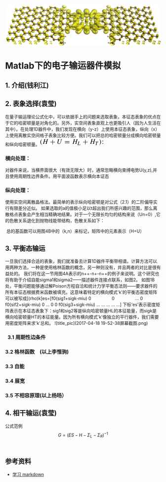 ![title_pic](2d_mol_junction.png)

# Matlab下的电子输运器件模拟

## 1. 介绍(钱利江)

## 2. 表象选择(袁莹)

在量子输运理论公式化中，可以依据手上的问题来选取表象，本征态表象的优点在于它的哈密顿量是对角化的。另外，实空间表象直观上也更吸引人（因为人生活在其中）。在处理1D器件中，我们发现在横向（y-z）上使用本征态表象，纵向（x）上使用离散实空间格子表象比较方便。我们可以把总的哈密顿量分成横向哈密顿量和纵向哈密顿量。![](NEGF2.0.png)

### 横向处理：
对器件来说，当横界面很大（有效无限大）时，通常忽略横向束缚电势U(y,z),并且使用周期性边界条件。用平面波函数表示横向本证态

### 纵向处理：
使用实空间离散晶格法。最简单的表示纵向哈密顿是对公式（2.1）的二阶偏导实行有限差分近似。
如果选取的a的值极小足以t超出我们所感兴趣的范围，那么离散格点表象会产生相当精确地结果。对于一个无限长均匀的结构来说（Un=0）,它的色散关系退化到抛物线能带结构，色散关系如下：

  总的基函数可以用图4B中的（k,n）来标记，矩阵中的元素表示（H+U）
## 3. 平衡态输运
一旦我们选择合适的表象，我们就准备去计算1D器件平衡带相谱。计算方法可以用两种方法，一种是使用格林函数的概念，另一种则没有，并且两者的对比是很有益处的。
我们将在这一节用图4A表示的n++-n+-n++的例子来说明。这个研究也将有助于介绍自能sigma1和sigma2——描述器件连接点联系，如图2。
如图1B处，平衡问题能够通过解Poison方程自洽和统计力学平衡态法则——要求器件的所有本征态根据费米函数被填充。这意味着特定的横向模式'k'的平衡态密度矩阵可以被写成[(rho)k]es=[f0(sig1+sigk-miu)  0                  0                  ...
                  0                   f0(sif2+sigk-miu)  0                  ...
                  0                   0                  f0(sig3+sigk-miu)  ...
                  ...                 ...                ...                ...]
 下标‘es’表示密度矩阵表示在本征态表象下：sig1和sig2等是纵向哈密顿量HL的本征能量，而sigk是横向哈密顿量HT的本征能量。因为所有横向模式'k'像独立的平行器件，我们需要用密度矩阵来求'k'总和。
![title_pic](2017-04-18 19-52-38屏幕截图.png)

 
###    3.1 周期性边条件
###    3.2 格林函数　(以上李惟驹)
###    3.3 自能　　
###    3.4 展宽
###    3.5 不相容原理(以上杨旸）

## 4. 相干输运(袁莹)


公式范例 
$$ G=(ES-H-\Sigma_L- \Sigma_R)^{-1} $$ 　　





## 参考资料

- [学习 markdown](https://guides.github.com/features/mastering-markdown/)
